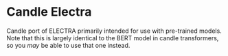 # Candle Electra

Candle port of ELECTRA primarily intended for use with pre-trained models. Note that this is largely identical to the BERT model in candle transformers, so you _may_ be able to use that one instead.